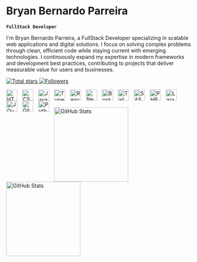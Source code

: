 # Bryan Bernardo Parreira

**`FullStack Developer`**

I'm Bryan Bernardo Parreira, a FullStack Developer specializing in scalable web applications and digital solutions. I focus on solving complex problems through clean, efficient code while staying current with emerging technologies. I continuously expand my expertise in modern frameworks and development best practices, contributing to projects that deliver measurable value for users and businesses.

<p align="left">
    <a href="https://github.com/webvisionrank?tab=repositories&sort=stargazers">
        <img 
            alt="Total stars" 
            title="Total GitHub stars" 
            src="https://custom-icon-badges.demolab.com/github/stars/webvisionrank?color=55960c&style=for-the-badge&labelColor=488207&logo=star&label=stars"
        />
    </a>
    <a href="https://github.com/Bwebvisionrank?tab=followers">
        <img 
            alt="Followers" 
            title="Follow me on GitHub" 
            src="https://custom-icon-badges.demolab.com/github/followers/webvisionrank?color=236ad3&labelColor=1155ba&style=for-the-badge&logo=github&label=Followers&logoColor=white"
        />
    </a>
</p>

<img 
 align="left" 
 alt="HTML"
 title="HTML" 
 width="30px" 
 style="padding-right: 10px;" 
 src="https://cdn.jsdelivr.net/gh/devicons/devicon@latest/icons/html5/html5-original.svg" 
/>
<img 
 align="left" 
 alt="CSS" 
 title="CSS"
 width="30px" 
 style="padding-right: 10px;" 
 src="https://cdn.jsdelivr.net/gh/devicons/devicon@latest/icons/css3/css3-original.svg" 
/>
<img 
 align="left" 
 alt="JavaScript" 
 title="JavaScript"
 width="30px" 
 style="padding-right: 10px;" 
 src="https://cdn.jsdelivr.net/gh/devicons/devicon@latest/icons/javascript/javascript-original.svg" 
/>
<img 
 align="left" 
 alt="TypeScript"
 title="TypeScript" 
 width="30px" 
 style="padding-right: 10px;" 
 src="https://cdn.jsdelivr.net/gh/devicons/devicon@latest/icons/typescript/typescript-original.svg" 
/>
<img 
 align="left" 
 alt="React"
 title="React" 
 width="30px" 
 style="padding-right: 10px;" 
 src="https://cdn.jsdelivr.net/gh/devicons/devicon@latest/icons/react/react-original.svg" 
/>
<img 
 align="left" 
 alt="Next.js" 
 title="Next.js"
 width="30px" 
 style="padding-right: 10px;" 
 src="https://cdn.jsdelivr.net/gh/devicons/devicon@latest/icons/nextjs/nextjs-original.svg" 
/>
<img 
 align="left" 
 alt="Bootstrap"
 title="Bootstrap" 
 width="30px" 
 style="padding-right: 10px;" 
 src="https://cdn.jsdelivr.net/gh/devicons/devicon@latest/icons/bootstrap/bootstrap-original.svg" 
/>
<img 
 align="left" 
 alt="Tailwind" 
 title="Tailwind"
 width="30px" 
 style="padding-right: 10px;" 
 src="https://cdn.jsdelivr.net/gh/devicons/devicon@latest/icons/tailwindcss/tailwindcss-original.svg" 
/>
<img 
 align="left" 
 alt="SASS" 
 title="SASS"
 width="30px" 
 style="padding-right: 10px;" 
 src="https://cdn.jsdelivr.net/gh/devicons/devicon@latest/icons/sass/sass-original.svg" 
/>
<img 
 align="left" 
 alt="PHP" 
 title="PHP"
 width="30px" 
 style="padding-right: 10px;" 
 src="https://cdn.jsdelivr.net/gh/devicons/devicon@latest/icons/php/php-original.svg" 
/>
<img 
 align="left" 
 alt="Laravel" 
 title="Laravel"
 width="30px" 
 style="padding-right: 10px;" 
 src="https://cdn.jsdelivr.net/gh/devicons/devicon@latest/icons/laravel/laravel-original.svg" 
/>
<img 
 align="left" 
 alt="JQuery" 
 title="JQuery"
 width="30px" 
 style="padding-right: 10px;" 
 src="https://cdn.jsdelivr.net/gh/devicons/devicon@latest/icons/jquery/jquery-original.svg" 
/>
<img 
 align="left" 
 alt="Git" 
 title="Git"
 width="30px" 
 style="padding-right: 10px;" 
 src="https://cdn.jsdelivr.net/gh/devicons/devicon@latest/icons/git/git-original.svg" 
/>
<img 
 align="left" 
 alt="Python" 
 title="Python"
 width="30px" 
 style="padding-right: 10px;" 
 src="https://cdn.jsdelivr.net/gh/devicons/devicon@latest/icons/python/python-original.svg" 
/>
<br/>
<br/>

<p>
  <img 
    align="left" 
    alt="GitHub Stats" 
    height="200" 
    style="padding-right: 10px;" 
    src="https://github-readme-stats.vercel.app/api?username=webvisionrank&show_icons=true&theme=dark&include_all_commits=true&locale=en" 
  />
<img 
   align="left" 
   alt="GitHub Stats" 
   height="200" 
   src="https://github-readme-stats.vercel.app/api/top-langs/?username=webvisionrank&theme=dark&layout=compact&custom_title=Technologies&langs_count=9" 
/>
</p>

